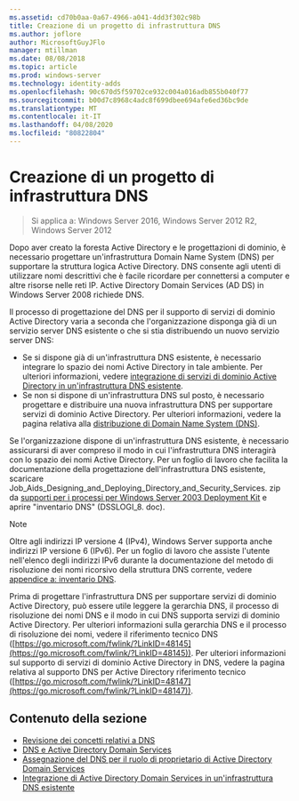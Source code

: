 ```yaml
---
ms.assetid: cd70b0aa-0a67-4966-a041-4dd3f302c98b
title: Creazione di un progetto di infrastruttura DNS
ms.author: joflore
author: MicrosoftGuyJFlo
manager: mtillman
ms.date: 08/08/2018
ms.topic: article
ms.prod: windows-server
ms.technology: identity-adds
ms.openlocfilehash: 90c670d5f59702ce932c004a016adb855b040f77
ms.sourcegitcommit: b00d7c8968c4adc8f699dbee694afe6ed36bc9de
ms.translationtype: MT
ms.contentlocale: it-IT
ms.lasthandoff: 04/08/2020
ms.locfileid: "80822804"
---
```

# <a name="creating-a-dns-infrastructure-design"></a>Creazione di un progetto di infrastruttura DNS

>Si applica a: Windows Server 2016, Windows Server 2012 R2, Windows Server 2012

Dopo aver creato la foresta Active Directory e le progettazioni di dominio, è necessario progettare un'infrastruttura Domain Name System (DNS) per supportare la struttura logica Active Directory. DNS consente agli utenti di utilizzare nomi descrittivi che è facile ricordare per connettersi a computer e altre risorse nelle reti IP. Active Directory Domain Services (AD DS) in Windows Server 2008 richiede DNS.  
  
Il processo di progettazione del DNS per il supporto di servizi di dominio Active Directory varia a seconda che l'organizzazione disponga già di un servizio server DNS esistente o che si stia distribuendo un nuovo servizio server DNS:  
  
- Se si dispone già di un'infrastruttura DNS esistente, è necessario integrare lo spazio dei nomi Active Directory in tale ambiente. Per ulteriori informazioni, vedere [integrazione di servizi di dominio Active Directory in un'infrastruttura DNS esistente](../../ad-ds/plan/Integrating-AD-DS-into-an-Existing-DNS-Infrastructure.md).  
- Se non si dispone di un'infrastruttura DNS sul posto, è necessario progettare e distribuire una nuova infrastruttura DNS per supportare servizi di dominio Active Directory. Per ulteriori informazioni, vedere la pagina relativa alla [distribuzione di Domain Name System (DNS)](https://go.microsoft.com/fwlink/?LinkId=93656).  
  
Se l'organizzazione dispone di un'infrastruttura DNS esistente, è necessario assicurarsi di aver compreso il modo in cui l'infrastruttura DNS interagirà con lo spazio dei nomi Active Directory. Per un foglio di lavoro che facilita la documentazione della progettazione dell'infrastruttura DNS esistente, scaricare Job_Aids_Designing_and_Deploying_Directory_and_Security_Services. zip da [supporti per i processi per Windows Server 2003 Deployment Kit](https://go.microsoft.com/fwlink/?LinkID=102558) e aprire "inventario DNS" (DSSLOGI_8. doc).  
  
> [!NOTE]  
> Oltre agli indirizzi IP versione 4 (IPv4), Windows Server supporta anche indirizzi IP versione 6 (IPv6). Per un foglio di lavoro che assiste l'utente nell'elenco degli indirizzi IPv6 durante la documentazione del metodo di risoluzione dei nomi ricorsivo della struttura DNS corrente, vedere [appendice a: inventario DNS](../../ad-ds/plan/Appendix-A--DNS-Inventory.md).
  
Prima di progettare l'infrastruttura DNS per supportare servizi di dominio Active Directory, può essere utile leggere la gerarchia DNS, il processo di risoluzione dei nomi DNS e il modo in cui DNS supporta servizi di dominio Active Directory. Per ulteriori informazioni sulla gerarchia DNS e il processo di risoluzione dei nomi, vedere il riferimento tecnico DNS ([https://go.microsoft.com/fwlink/?LinkID=48145](https://go.microsoft.com/fwlink/?LinkID=48145)). Per ulteriori informazioni sul supporto di servizi di dominio Active Directory in DNS, vedere la pagina relativa al supporto DNS per Active Directory riferimento tecnico ([https://go.microsoft.com/fwlink/?LinkID=48147](https://go.microsoft.com/fwlink/?LinkID=48147)).  
  
## <a name="in-this-section"></a>Contenuto della sezione  

- [Revisione dei concetti relativi a DNS](../../ad-ds/plan/Reviewing-DNS-Concepts.md)  
- [DNS e Active Directory Domain Services](../../ad-ds/plan/DNS-and-AD-DS.md)  
- [Assegnazione del DNS per il ruolo di proprietario di Active Directory Domain Services](../../ad-ds/deploy/Assigning-the-DNS-for-AD-DS-Owner-Role.md)  
- [Integrazione di Active Directory Domain Services in un'infrastruttura DNS esistente](../../ad-ds/plan/../../ad-ds/plan/Integrating-AD-DS-into-an-Existing-DNS-Infrastructure.md)  
